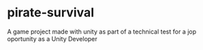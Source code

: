 # pirate-survival
 A game project made with unity as part of a technical test for a jop oportunity as a Unity Developer
